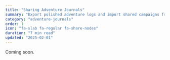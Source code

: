 ```yaml
---
title: "Sharing Adventure Journals"
summary: "Export polished adventure logs and import shared campaigns from friends or the community."
category: "adventure-journals"
order: 1
icon: "fa-slab fa-regular fa-share-nodes"
duration: "7 min read"
updated: "2025-02-01"
---
```


Coming soon.
